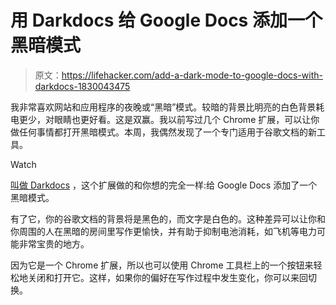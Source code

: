 # 用 Darkdocs 给 Google Docs 添加一个黑暗模式

> 原文：<https://lifehacker.com/add-a-dark-mode-to-google-docs-with-darkdocs-1830043475>

我非常喜欢网站和应用程序的夜晚或“黑暗”模式。较暗的背景比明亮的白色背景耗电更少，对眼睛也更好看。这是双赢。我以前写过几个 Chrome 扩展，可以让你做任何事情都打开黑暗模式。本周，我偶然发现了一个专门适用于谷歌文档的新工具。

Watch

[叫做 Darkdocs](https://chrome.google.com/webstore/detail/darkdocs/jagekcabhgjlinjdcpocekgnnfidnmpi) ，这个扩展做的和你想的完全一样:给 Google Docs 添加了一个黑暗模式。

有了它，你的谷歌文档的背景将是黑色的，而文字是白色的。这种差异可以让你和你周围的人在黑暗的房间里写作更愉快，并有助于抑制电池消耗，如飞机等电力可能非常宝贵的地方。

因为它是一个 Chrome 扩展，所以也可以使用 Chrome 工具栏上的一个按钮来轻松地关闭和打开它。这样，如果你的偏好在写作过程中发生变化，你可以来回切换。